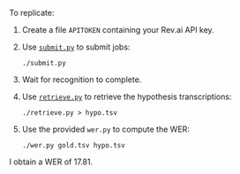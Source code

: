 To replicate:

1.  Create a file `APITOKEN` containing your Rev.ai API key.

2.  Use [`submit.py`](submit.py) to submit jobs:

        ./submit.py

3.  Wait for recognition to complete.

4.  Use [`retrieve.py`](retrieve.py) to retrieve the hypothesis
    transcriptions:

        ./retrieve.py > hypo.tsv

5.  Use the provided `wer.py` to compute the WER:

        ./wer.py gold.tsv hypo.tsv

I obtain a WER of 17.81.
